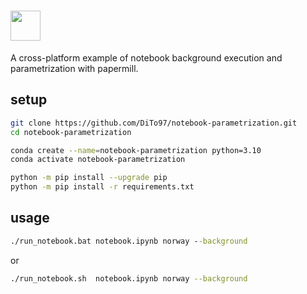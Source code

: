 # <a href="https://github.com/nteract/papermill"><img src="https://media.githubusercontent.com/media/nteract/logos/master/nteract_papermill/exports/images/png/papermill_logo_wide.png" height="48px" /></a>

A cross-platform example of notebook background execution and parametrization with papermill.

## setup

```sh
git clone https://github.com/DiTo97/notebook-parametrization.git
cd notebook-parametrization
```

```sh
conda create --name=notebook-parametrization python=3.10
conda activate notebook-parametrization
```

```sh
python -m pip install --upgrade pip
python -m pip install -r requirements.txt
```

## usage

```cmd
./run_notebook.bat notebook.ipynb norway --background
```

or

```sh
./run_notebook.sh  notebook.ipynb norway --background
```
